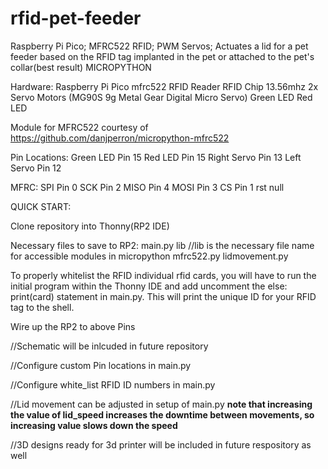 # rfid-pet-feeder
Raspberry Pi Pico; MFRC522 RFID; PWM Servos; Actuates a lid for a pet feeder based on the RFID tag implanted in the pet or attached to the pet's collar(best result)
MICROPYTHON

Hardware: 
 Raspberry Pi Pico
 mfrc522 RFID Reader
 RFID Chip 13.56mhz
 2x Servo Motors (MG90S 9g Metal Gear Digital Micro Servo)
 Green LED
 Red LED
 
 Module for MFRC522 courtesy of https://github.com/danjperron/micropython-mfrc522
 
 
 Pin Locations:
  Green LED Pin 15
  Red LED Pin 15
  Right Servo Pin 13
  Left Servo Pin 12
  
  MFRC:
    SPI Pin 0
    SCK Pin 2
    MISO Pin 4
    MOSI Pin 3
    CS Pin 1
    rst null
 
 QUICK START:
 
  Clone repository into Thonny(RP2 IDE)
  
  Necessary files to save to RP2:
   main.py
   lib  //lib is the necessary file name for accessible modules in micropython
    mfrc522.py
    lidmovement.py
  
   To properly whitelist the RFID individual rfid cards, you will have to run the initial program within the Thonny IDE and add uncomment the else: print(card)  statement in main.py. This will print the unique ID for your RFID tag to the shell.
  
  Wire up the RP2 to above Pins
  
  
 
 
 
 
 
 //Schematic will be inlcuded in future repository
 
 //Configure custom Pin locations in main.py
 
 //Configure white_list RFID ID numbers in main.py
 
 //Lid movement can be adjusted in setup of main.py **note that increasing the value of lid_speed increases the downtime between movements, so increasing value slows down the speed**
 
 //3D designs ready for 3d printer will be included in future respository as well
  
